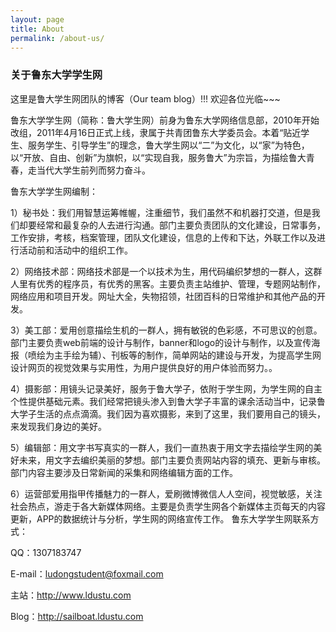 ```yaml
---
layout: page
title: About
permalink: /about-us/
---
```

<h3>关于鲁东大学学生网</h3>

这里是鲁大学生网团队的博客（Our team blog）!!!   欢迎各位光临~~~

鲁东大学学生网（简称：鲁大学生网）前身为鲁东大学网络信息部，2010年开始改组，2011年4月16日正式上线，隶属于共青团鲁东大学委员会。本着“贴近学生、服务学生、引导学生”的理念，鲁大学生网以“二”为文化，以“家”为特色，以“开放、自由、创新”为旗帜，以“实现自我，服务鲁大”为宗旨，为描绘鲁大青春，走当代大学生前列而努力奋斗。

鲁东大学学生网编制：

1）秘书处：我们用智慧运筹帷幄，注重细节，我们虽然不和机器打交道，但是我们却要经常和最复杂的人去进行沟通。部门主要负责团队的文化建设，日常事务，工作安排，考核，档案管理，团队文化建设，信息的上传和下达，外联工作以及进行活动前和活动中的组织工作。

2）网络技术部：网络技术部是一个以技术为生，用代码编织梦想的一群人，这群人里有优秀的程序员，有优秀的黑客。主要负责主站维护、管理，专题网站制作，网络应用和项目开发。网址大全，失物招领，社团百科的日常维护和其他产品的开发。

3）美工部：爱用创意描绘生机的一群人，拥有敏锐的色彩感，不可思议的创意。部门主要负责web前端的设计与制作，banner和logo的设计与制作，以及宣传海报（喷绘为主手绘为辅）、刊板等的制作，简单网站的建设与开发，为提高学生网设计网页的视觉效果与实用性，为用户提供良好的用户体验而努力。。

4）摄影部：用镜头记录美好，服务于鲁大学子，依附于学生网，为学生网的自主个性提供基础元素。我们经常把镜头渗入到鲁大学子丰富的课余活动当中，记录鲁大学子生活的点点滴滴。我们因为喜欢摄影，来到了这里，我们要用自己的镜头，来发现我们身边的美好。

5）编辑部：用文字书写真实的一群人，我们一直热衷于用文字去描绘学生网的美好未来，用文字去编织美丽的梦想。部门主要负责网站内容的填充、更新与审核。部门内容主要涉及日常新闻的采集和网络编辑方面的工作。

6）运营部爱用指甲传播魅力的一群人，爱刷微博微信人人空间，视觉敏感，关注社会热点，游走于各大新媒体网络。主要是负责学生网各个新媒体主页每天的内容更新，APP的数据统计与分析，学生网的网络宣传工作。
鲁东大学学生网联系方式：

QQ：1307183747

E-mail：ludongstudent@foxmail.com

主站：http://www.ldustu.com

Blog：http://sailboat.ldustu.com
